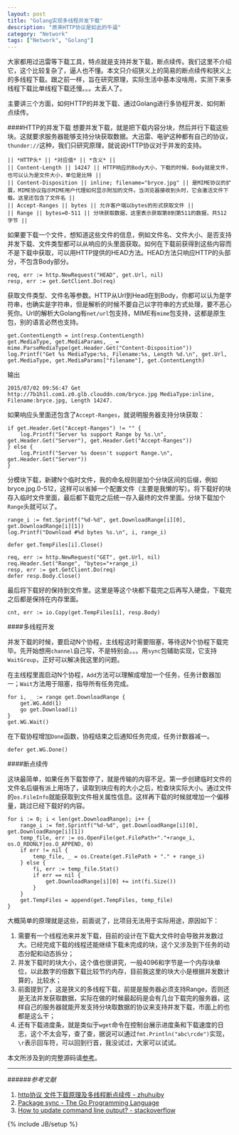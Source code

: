 ```yaml
---
layout: post
title: "Golang实现多线程并发下载"
description: "原来HTTP协议是如此的牛逼"
category: "Network"
tags: ["Network", "Golang"]
---
```

 
大家都用过迅雷等下载工具，特点就是支持并发下载，断点续传。我们这里不介绍它，这个比较复杂了，逼人也不懂。本文只介绍狭义上的简易的断点续传和狭义上的多线程下载。跟之前一样，旨在研究原理，实际生活中基本没啥用，实测下来多线程下载比单线程下载还慢。。。太丢人了。

主要讲三个方面，如何HTTP的并发下载、通过Golang进行多协程开发、如何断点续传。

####HTTP的并发下载
想要并发下载，就是把下载内容分块，然后并行下载这些块。这就要求服务器能够支持分块获取数据。大迅雷、电驴这种都有自己的协议，`thunder://`这种，我们只研究原理，就说说HTTP协议对于并发的支持。

    || *HTTP头* || *对应值* || *含义* ||
    || Content-Length || 14247 || HTTP响应的Body大小，下载的时候，Body就是文件，也可以认为是文件大小，单位是比特 ||
    || Content-Disposition || inline; filename="bryce.jpg" || 是MIME协议的扩展，MIME协议指示MIME用户代理如何显示附加的文件。当浏览器接收到头时，它会激活文件下载。这里还包含了文件名 ||
    || Accept-Ranges || bytes || 允许客户端以bytes的形式获取文件 ||
	|| Range || bytes=0-511 || 分块获取数据，这里表示获取第0到第511的数据，共512字节 ||

如果要下载一个文件，想知道这些文件的信息，例如文件名、文件大小、是否支持并发下载、文件类型都可以从响应的头里面获取。如何在下载前获得到这些内容而不是下载中获取，可以用HTTP提供的HEAD方法。HEAD方法只响应HTTP的头部分，不包含Body部分。

	req, err := http.NewRequest("HEAD", get.Url, nil)
	resp, err := get.GetClient.Do(req)

获取文件类型、文件名等参数。HTTP从Url到Head在到Body，你都可以认为是字符串，也确实是字符串，但是解析的时候不要自己以字符串的方式处理，要不恶心死你。Url的解析大Golang有`net/url`包支持，MIME有`mime`包支持，这都是原生包，别的语言必然也支持。

	get.ContentLength = int(resp.ContentLength)
	get.MediaType, get.MediaParams, _ = mime.ParseMediaType(get.Header.Get("Content-Disposition"))
	log.Printf("Get %s MediaType:%s, Filename:%s, Length %d.\n", get.Url, get.MediaType, get.MediaParams["filename"], get.ContentLength)

输出

	2015/07/02 09:56:47 Get http://7b1h1l.com1.z0.glb.clouddn.com/bryce.jpg MediaType:inline, Filename:bryce.jpg, Length 14247.

如果响应头里面还包含了`Accept-Ranges`，就说明服务器支持分块获取：

	if get.Header.Get("Accept-Ranges") != "" {
		log.Printf("Server %s support Range by %s.\n", get.Header.Get("Server"), get.Header.Get("Accept-Ranges"))
	} else {
		log.Printf("Server %s doesn't support Range.\n", get.Header.Get("Server"))
	}

分模块下载，新建N个临时文件，我的命名规则是加个分块区间的后缀，例如bryce.jpg.0-512，这样可以省掉一个配置文件（主要是我懒的写）。将下载好的块存入临时文件里面，最后都下载完之后统一存入最终的文件里面。分块下载加个`Range`头就可以了。

	range_i := fmt.Sprintf("%d-%d", get.DownloadRange[i][0], get.DownloadRange[i][1])
	log.Printf("Download #%d bytes %s.\n", i, range_i)

	defer get.TempFiles[i].Close()

	req, err := http.NewRequest("GET", get.Url, nil)
	req.Header.Set("Range", "bytes="+range_i)
	resp, err := get.GetClient.Do(req)
	defer resp.Body.Close()

最后将下载好的保持到文件里。这里是等这个块都下载完之后再写入硬盘，下载完之后都是保持在内存里面。

	cnt, err := io.Copy(get.TempFiles[i], resp.Body)

####多线程开发

并发下载的时候，要启动N个协程，主线程这时需要阻塞，等待这N个协程下载完毕。先开始想用`channel`自己写，不是特别会。。。用`sync`包辅助实现，它支持`WaitGroup`，正好可以解决我这里的问题。

在主线程里面启动N个协程，`Add`方法可以理解成增加一个任务，任务计数器加一；`Wait`方法用于阻塞，指导所有任务完成。

	for i, _ := range get.DownloadRange {
		get.WG.Add(1)
		go get.Download(i)
	}
	get.WG.Wait()

在下载协程增加`Done`函数，协程结束之后通知任务完成，任务计数器减一。

	defer get.WG.Done()

####断点续传

这块最简单，如果任务下载暂停了，就是传输的内容不足。第一步创建临时文件的文件名后缀有派上用场了，读取到块应有的大小之后，检查块实际大小。通过文件的`os.FileInfo`就能获取到文件相关属性信息。这样再下载的时候就增加一个偏移量，跳过已经下载好的内容。

	for i := 0; i < len(get.DownloadRange); i++ {
		range_i := fmt.Sprintf("%d-%d", get.DownloadRange[i][0], get.DownloadRange[i][1])
		temp_file, err := os.OpenFile(get.FilePath+"."+range_i, os.O_RDONLY|os.O_APPEND, 0)
		if err != nil {
			temp_file, _ = os.Create(get.FilePath + "." + range_i)
		} else {
			fi, err := temp_file.Stat()
			if err == nil {
				get.DownloadRange[i][0] += int(fi.Size())
			}
		}
		get.TempFiles = append(get.TempFiles, temp_file)
	}

大概简单的原理就是这些，前面说了，比项目无法用于实际用途，原因如下：
1. 需要有一个线程池来并发下载，目前的设计在下载大文件时会导致并发数过大。已经完成下载的线程还能继续下载未完成的块，这个又涉及到下任务的动态分配和动态拆分；
2. 并发下载时的块大小，这个值也很讲究，一般4096和字节是一个内存块单位，以此数字的倍数下载比较节约内存，目前我这里的块大小是根据并发数计算的，比较水；
3. 前面提到了，这是狭义的多线程下载，前提是服务器必须支持Range，否则还是无法并发获取数据，实际在做的时候最起码是会有几台下载完的服务器，这样自己的服务器就能开发支持分块取数据的协议来支持并发下载，市面上的也都是这么干；
5. 还有下载进度条，就是类似于`wget`命令在控制台展示进度条和下载速度的日志，这个不太会写，查了查，据说可以通过`fmt.Println("abc\rcde")`实现，`\r`表示回车符，可以回到行首，我没试过，大家可以试试。

本文所涉及到的完整源码请[参考](https://github.com/mnhkahn/go_code/blob/master/goget/goget.go)。

---

######*参考文献*
1. [http协议 文件下载原理及多线程断点续传 - zhuhuiby](http://blog.csdn.net/zhuhuiby/article/details/6725951)
2. [Package sync - The Go Programming Language](http://golang.org/pkg/sync/)
3. [How to update command line output? - stackoverflow](http://stackoverflow.com/questions/15714126/how-to-update-command-line-output)

 
{% include JB/setup %}